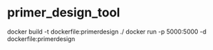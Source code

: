 # primer_design_tool

docker build -t dockerfile:primerdesign ./ 
docker run -p 5000:5000 -d dockerfile:primerdesign
